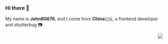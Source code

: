 ### Hi there 👋

My name is **John60676**, and I come from **China**🇨🇳, a frontend developer and shutterbug 📷

<p align="right">
<img src="https://visitor-badge.glitch.me/badge?page_id=John60676.John60676" />
</p>
